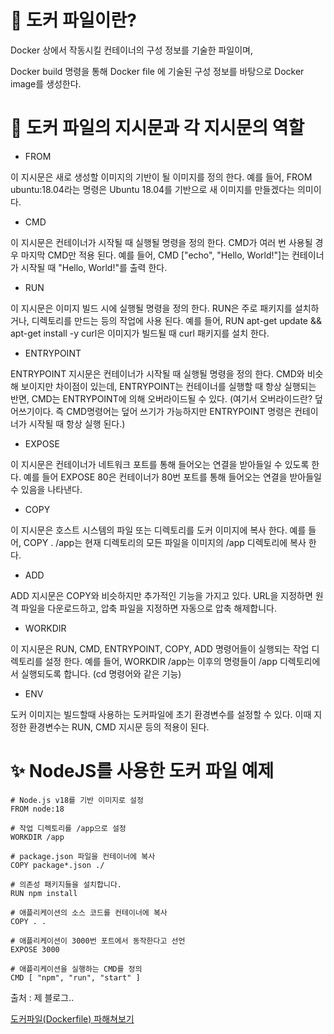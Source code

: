 # 🐳 도커 파일이란?

Docker 상에서 작동시킬 컨테이너의 구성 정보를 기술한 파일이며,

Docker build 명령을 통해 Docker file 에 기술된 구성 정보를 바탕으로 Docker image를 생성한다.

# 🐳 도커 파일의 지시문과 각 지시문의 역할

- FROM

이 지시문은 새로 생성할 이미지의 기반이 될 이미지를 정의 한다. 예를 들어, FROM ubuntu:18.04라는 명령은 Ubuntu 18.04를 기반으로 새 이미지를 만들겠다는 의미이다.

- CMD

이 지시문은 컨테이너가 시작될 때 실행될 명령을 정의 한다. CMD가 여러 번 사용될 경우 마지막 CMD만 적용 된다. 예를 들어, CMD ["echo", "Hello, World!"]는 컨테이너가 시작될 때 "Hello, World!"를 출력 한다.

- RUN

이 지시문은 이미지 빌드 시에 실행될 명령을 정의 한다. RUN은 주로 패키지를 설치하거나, 디렉토리를 만드는 등의 작업에 사용 된다. 예를 들어, RUN apt-get update && apt-get install -y curl은 이미지가 빌드될 때 curl 패키지를 설치 한다.

- ENTRYPOINT

ENTRYPOINT 지시문은 컨테이너가 시작될 때 실행될 명령을 정의 한다. CMD와 비슷해 보이지만 차이점이 있는데, ENTRYPOINT는 컨테이너를 실행할 때 항상 실행되는 반면, CMD는 ENTRYPOINT에 의해 오버라이드될 수 있다. (여기서 오버라이드란? 덮어쓰기이다. 즉 CMD명령어는 덮어 쓰기가 가능하지만 ENTRYPOINT 명령은 컨테이너가 시작될 때 항상 실행 된다.)

- EXPOSE

이 지시문은 컨테이너가 네트워크 포트를 통해 들어오는 연결을 받아들일 수 있도록 한다. 예를 들어 EXPOSE 80은 컨테이너가 80번 포트를 통해 들어오는 연결을 받아들일 수 있음을 나타낸다.

- COPY

이 지시문은 호스트 시스템의 파일 또는 디렉토리를 도커 이미지에 복사 한다. 예를 들어, COPY . /app는 현재 디렉토리의 모든 파일을 이미지의 /app 디렉토리에 복사 한다.

- ADD

ADD 지시문은 COPY와 비슷하지만 추가적인 기능을 가지고 있다. URL을 지정하면 원격 파일을 다운로드하고, 압축 파일을 지정하면 자동으로 압축 해제합니다.

- WORKDIR

이 지시문은 RUN, CMD, ENTRYPOINT, COPY, ADD 명령어들이 실행되는 작업 디렉토리를 설정 한다. 예를 들어, WORKDIR /app는 이후의 명령들이 /app 디렉토리에서 실행되도록 합니다. (cd 명령어와 같은 기능)

- ENV

도커 이미지는 빌드할때 사용하는 도커파일에 초기 환경변수를 설정할 수 있다. 이때 지정한 환경변수는 RUN, CMD 지시문 등의 적용이 된다.

# ✨ NodeJS를 사용한 도커 파일 예제

```docker
# Node.js v18를 기반 이미지로 설정
FROM node:18

# 작업 디렉토리를 /app으로 설정
WORKDIR /app

# package.json 파일을 컨테이너에 복사
COPY package*.json ./

# 의존성 패키지들을 설치합니다.
RUN npm install

# 애플리케이션의 소스 코드를 컨테이너에 복사
COPY . .

# 애플리케이션이 3000번 포트에서 동작한다고 선언
EXPOSE 3000

# 애플리케이션을 실행하는 CMD를 정의
CMD [ "npm", "run", "start" ]

```

출처 : 제 블로그..

[도커파일(Dockerfile) 파해쳐보기](https://blog.naver.com/jinseung0327/223368259023)